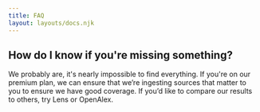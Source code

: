 ```yaml
---
title: FAQ
layout: layouts/docs.njk
---
```


## How do I know if you're missing something?

We probably are, it's nearly impossible to find everything. If you're on our premium plan, we can ensure that we’re ingesting sources that matter to you to ensure we have good coverage. If you’d like to compare our results to others, try Lens or OpenAlex.
